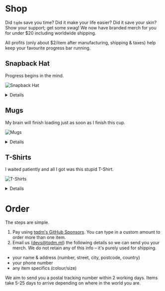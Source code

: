 # Shop

Did `tqdm` save you time? Did it make your life easier? Did it save your skin?
Show your support; get some swag! We now have branded merch for you for under $20 including worldwide shipping.

All profits (only about $2/item after manufacturing, shipping & taxes) help keep your favourite progress bar running.

## Snapback Hat

Progress begins in the mind.

![Snapback Hat](https://img.tqdm.ml/snapback-hat.jpg)

<details><summary>Details</summary>

Classic Snapback with a traditional structured fit and flat visor made from a premium wool blend.

<ul class="thumbs">
<li>80% acrylic, 20% wool</li>
<li>Green Camo is 60% cotton, 40% polyester</li>
<li>Structured, 6-panel, high-profile</li>
<li>Embroidered `tqdm` logo</li>
<li>6 embroidered eyelets</li>
<li>Plastic snap closure</li>
<li>Green undervisor</li>
<li>Head circumference: 21⅝"–23⅝" (54.9cm–60cm)</li>
</ul>

<h3 id="snapback-hat-colours">Colours</h3>

<ul class="thumbs">
<li><img src="https://img.tqdm.ml/snapback-black.jpg"/>Black</li>
<li><img src="https://img.tqdm.ml/snapback-black-neon-pink.jpg"/>Black/Neon pink</li>
<li><img src="https://img.tqdm.ml/snapback-black-red.jpg"/>Black/Red</li>
<li><img src="https://img.tqdm.ml/snapback-black-silver.jpg"/>Black/Silver</li>
<li><img src="https://img.tqdm.ml/snapback-black-teal.jpg"/>Black/Teal</li>
<li><img src="https://img.tqdm.ml/snapback-dark-grey.jpg"/>Dark Grey</li>
<li><img src="https://img.tqdm.ml/snapback-green-camo.jpg"/>Green Camo</li>
<li><img src="https://img.tqdm.ml/snapback-heather-grey-navy.jpg"/>Heather Grey/Navy</li>
<li><img src="https://img.tqdm.ml/snapback-heather-grey-red.jpg"/>Heather Grey/Red</li>
<li><img src="https://img.tqdm.ml/snapback-natural-black.jpg"/>Natural/Black</li>
</ul>

</details>

## Mugs

My brain will finish loading just as soon as I finish this cup.

![Mugs](https://img.tqdm.ml/mug.jpg)

<details><summary>Details</summary>

<ul class="thumbs">
<li>Ceramic</li>
<li>Dishwasher and microwave safe</li>
</ul>

<h3 id="mugs-sizes">Sizes</h3>

<ul class="thumbs">
<li><img src="https://img.tqdm.ml/mug-11oz-left.jpg"/> <img src="https://img.tqdm.ml/mug-11oz-right.jpg"/> 11oz (315ml) mug dimensions: 3.85" (9.8cm) in height, 3.35" (8.5cm) in diameter</li>
<li><img src="https://img.tqdm.ml/mug-15oz-left.jpg"/> <img src="https://img.tqdm.ml/mug-15oz-right.jpg"/> 15oz (425ml) mug dimensions: 4.7" (12cm) in height, 3.35" (8.5cm) in diameter</li>
</ul>

</details>

## T-Shirts

I waited patiently and all I got was this stupid T-Shirt.

![T-Shirts](https://img.tqdm.ml/t-shirt.jpg)

<details><summary>Details</summary>

Gildan softstyle t-shirt made of durable cotton fabric with double-stitched bottom hem and sleeves.

<ul class="thumbs">
<li>Solid colors are 100% ring-spun cotton</li>
<li>Sport Grey is 90% ring-spun cotton, 10% polyester</li>
<li>Dark Heather is 65% polyester, 35% cotton</li>
<li>Fabric weight: 4.5 oz/yd² (153 g/m²)</li>
<li>Pre-shrunk for extra durability</li>
<li>Regular fit</li>
<li>Tubular construction</li>
<li>Shoulder-to-shoulder taping</li>
<li>Quarter-turned to avoid crease down the centre</li>
</ul>

<h3 id="t-shirts-colours">Colours</h3>

<ul class="thumbs">
<li><img src="https://img.tqdm.ml/t-shirt-black.jpg"/>Black</li>
<li><img src="https://img.tqdm.ml/t-shirt-dark-heather.jpg"/>Dark Heather</li>
<li><img src="https://img.tqdm.ml/t-shirt-navy.jpg"/>Navy</li>
<li><img src="https://img.tqdm.ml/t-shirt-sport-grey.jpg"/>Sport Grey</li>
<li><img src="https://img.tqdm.ml/t-shirt-white.jpg"/>White</li>
</ul>

<h3 id="t-shirts-sizes">Sizes</h3>

<table>
<tr><td></td><th>S</th><th>M</th><th>L</th><th>XL</th><th>XXL</th><th>XXXL</th></tr>
<tr><td>Length (Worldwide) (inches)</td><td>28</td><td>29 ¼</td><td>30 ¼</td><td>31 ¼</td><td>32 ½</td><td>33 ½</td></tr>
<tr><td>Width (Worldwide) (inches)</td><td>18</td><td>20</td><td>22</td><td>24</td><td>26</td><td>28</td></tr>
<tr><td>Length (East Asia) (inches)</td><td>26 ⅜</td><td>27 ½</td><td>28 ¾</td><td>29 ½</td><td>30 ¼</td></tr>
<tr><td>Width (East Asia) (inches)</td><td>18 ½</td><td>19 ¾</td><td>20 ⅞</td><td>22</td><td>23 ¼</td></tr>
</table>

If you need something larger than XL, please email us in advance to ask about availability!

</details>

# Order

The steps are simple.

1. Pay using [tqdm's GitHub Sponsors](https://github.com/sponsors/tqdm?frequency=one-time). You can type in a custom amount to order more than one item.
2. Email us (<devs@tqdm.ml>) the following details so we can send you your merch. We do not retain any of this info – it's purely used for shipping.

<!-- info -->

- your name & address (number, street, city, postcode, country)
- your phone number
- any item specifics (colour/size)

We aim to send you a postal tracking number within 2 working days. Items take 5-25 days to arrive depending on where in the world you are.
